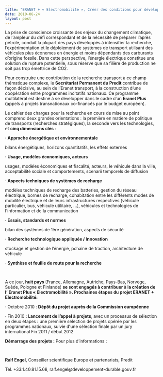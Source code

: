 ```yaml
---
title: "ERANET + « Electromobilité », Créer des conditions pour développer l’Electromobilité en Europe à l’horizon 2025"
date: 2010-06-24
layout: post
---
```


<p class="MsoNormal"><span>La prise de conscience croissante des enjeux du changement climatique, de l’ampleur du défi correspondant et de la nécessité de préparer l’après pétrole, conduit la plupart des pays développés à intensifier la recherche, l’expérimentation et le déploiement de systèmes de transport utilisant des véhicules plus économes en énergie et moins dépendants des carburants d’origine fossile. Dans cette perspective, l’énergie électrique constitue une solution de rupture potentielle, sous réserve que sa filière de production ne soit pas trop émettrice de CO2.</span></p> <p class="MsoNormal"><span>Pour construire une contribution de la recherche transport à ce champ thématique complexe, le <strong>Secrétariat Permanent du Predit </strong>contribue de façon décisive, au sein de l’Eranet transport, à la construction d’une coopération entre programmes incitatifs nationaux. Ce programme multilatéral est destiné à se développer dans le cadre d’un <strong>Eranet Plus (</strong>appels à projets transnationaux co-financés par le budget européen).</span></p> <p class="MsoNormal"><span>Le cahier des charges pour la recherche en cours de mise au point comprend deux grandes orientations : la première en matière de politique de transports (recherches stratégiques), la seconde vers les technologies, et <strong>cinq dimensions clés </strong>:</span></p> <p class="MsoNormal"><span> </span></p>  <!--more-->  <p class="MsoNormal"><span><span>·<span>		 </span></span></span><span dir="ltr"><strong><span>Approche énergétique et environnementale</span></strong></span></p> <p class="MsoNormal"><span>bilans énergétiques, horizons quantitatifs, les effets externes</span></p> <p class="MsoNormal"><span><span>·<span>		 </span></span></span><span dir="ltr"><strong><span>Usage, modèles économiques, acteurs</span></strong></span></p> <p class="MsoNormal"><span>usages, modèles économiques et fiscalité, acteurs, le véhicule dans la ville, acceptabilité sociale et comportements, scenarii temporels de diffusion</span></p> <p class="MsoNormal"><span><span>·<span>		 </span></span></span><span dir="ltr"><strong><span>Aspects techniques de systèmes de recharge</span></strong></span></p> <p class="MsoNormal"><span>modèles techniques de recharge des batteries, gestion du réseau électrique, bornes de recharge, cohabitation entre les différents modes de mobilité électrique et de leurs infrastructures respectives (véhicule particulier, bus, véhicule utilitaire, …), véhicules et technologies de l'information et de la communication</span></p> <p class="MsoNormal"><span><span>·<span>		 </span></span></span><span dir="ltr"><strong><span>Essais, standards et normes</span></strong></span></p> <p class="MsoNormal"><span>bilan des systèmes de 1ère génération, aspects de sécurité</span></p> <p class="MsoNormal"><span><span>·<span>		 </span></span></span><span dir="ltr"><strong><span>Recherche technologique appliquée / Innovation</span></strong></span></p> <p class="MsoNormal"><span>stockage et gestion de l’énergie, pchaîne de traction, architecture de véhicule</span></p> <p class="MsoNormal"><span><span>·<span>		 </span></span></span><span dir="ltr"><strong><span>Synthèse et feuille de route pour la recherche</span></strong></span></p> <p class="MsoNormal"><strong><span> </span></strong></p> <p class="MsoNormal"><span>A ce jour, <strong>huit pays </strong>(France, Allemagne, Autriche, Pays-Bas, Norvège, Suède, Pologne et Finlande) <strong>se sont engagés à contribuer à la création de l’ Eranet Plus « Electromobilité ». Prochaines étapes du projet ERANET + Electromobilité: </strong></span></p> <p class="MsoNormal"><span><span>·<span>		 </span></span></span><span dir="ltr"><span>Octobre 2010 : <strong>Dépôt du projet auprès de la Commission européenne</strong></span></span></p> <p class="MsoNormal"><span><span>·<span>		 </span></span></span><span dir="ltr"><span>Fin 2010 : <strong>Lancement de l’appel à projets</strong>, avec un processus de sélection en deux étapes : une première sélection de projets opérée par les programmes nationaux, suivie d'une sélection finale par un jury international Fin 2011 / début 2012</span></span></p> <p class="MsoNormal"><strong><span>Démarrage des projets : </span></strong><span>Pour plus d’informations :</span></p> <p class="MsoNormal"><span></span> </p> <p class="MsoNormal"><strong><span>Ralf Engel</span></strong><span>, Conseiller scientifique Europe et partenariats, Predit</span></p> <p class="MsoNormal"><span lang="DE">Tel. +33.1.40.81.15.68, </span><span lang="DE">ralf.engel@developpement-durable.gouv.fr</span><span lang="DE"></span></p>